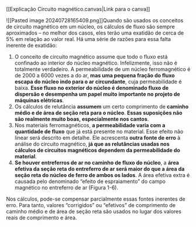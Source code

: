 [[Explicação Circuito magnético.canvas|Link para o canva]]

![[Pasted image 20240728165409.png]]Quando são usados os conceitos de circuito magnético em um núcleo, os cálculos de fluxo são sempre aproximados – no melhor dos casos, eles terão uma exatidão de cerca de 5% em relação ao valor real. Há uma série de razões para essa falta inerente de exatidão: 
1. O conceito de circuito magnético assume que todo o fluxo está confinado ao interior do núcleo magnético. Infelizmente, isso não é totalmente verdadeiro. A permeabilidade de um núcleo ferromagnético é de 2000 a 6000 vezes a do ar, **mas uma pequena fração do fluxo escapa do núcleo indo para o ar circundante**, cuja permeabilidade é baixa. **Esse fluxo no exterior do núcleo é denominado fluxo de dispersão e desempenha um papel muito importante no projeto de máquinas elétricas**. 
2. Os cálculos de relutância **assumem** um certo comprimento de **caminho médio e de área de seção reta para o núcleo**. **Essas suposições não são realmente muito boas, especialmente nos cantos**. 
3. Nos materiais ferromagnéticos, **a permeabilidade varia com a quantidade de fluxo** que já está presente no material. Esse efeito não linear será descrito em detalhe. Ele acrescenta **outra fonte de erro** à análise do circuito magnético, **já que as relutâncias usadas nos cálculos de circuitos magnéticos dependem da permeabilidade do material**. 
4. **Se houver entreferros de ar no caminho de fluxo do núcleo**, a **área efetiva da seção reta do entreferro de ar será maior do que a área da seção reta do núcleo de ferro de ambos os lados**. A área efetiva extra é causada pelo denominado “efeito de espraiamento” do campo magnético no entreferro de ar (Figura 1-6).

Nos cálculos, pode-se compensar parcialmente essas fontes inerentes de erro. Para tanto, valores “corrigidos” ou “efetivos” de comprimento de caminho médio e de área de seção reta são usados no lugar dos valores reais de comprimento e área.